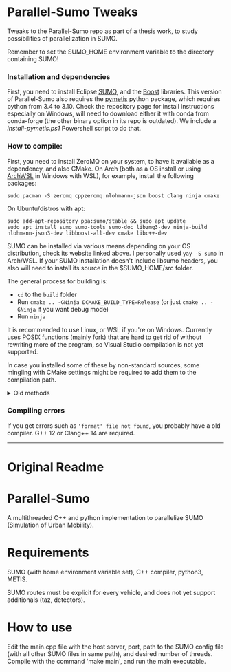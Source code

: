 # Parallel-Sumo Tweaks

Tweaks to the Parallel-Sumo repo as part of a thesis work, to study possibilities of parallelization in SUMO.

Remember to set the SUMO_HOME environment variable to the directory containing SUMO!

### Installation and dependencies

First, you need to install Eclipse [SUMO](https://eclipse.dev/sumo/), and the [Boost](https://www.boost.org/) libraries. This version of Parallel-Sumo also requires the [pymetis](https://github.com/inducer/pymetis) python package, which requires python from 3.4 to 3.10. Check the repository page for install instructions especially on Windows, will need to download either it with conda from conda-forge (the other binary option in its repo is outdated). We include a *install-pymetis.ps1* Powershell script to do that.

### How to compile:

First, you need to install ZeroMQ on your system, to have it available as a dependency, and also CMake. On Arch (both as a OS install or using [ArchWSL](https://github.com/yuk7/ArchWSL) in Windows with WSL), for example, install the following packages:

```
sudo pacman -S zeromq cppzeromq nlohmann-json boost clang ninja cmake 
```

On Ubuntu/distros with apt:

```
sudo add-apt-repository ppa:sumo/stable && sudo apt update
sudo apt install sumo sumo-tools sumo-doc libzmq3-dev ninja-build nlohmann-json3-dev libboost-all-dev cmake libc++-dev
```

SUMO can be installed via various means depending on your OS distribution, check its website linked above. I personally used `yay -S sumo` in Arch/WSL. If your SUMO installation doesn't include libsumo headers, you also will need to install its source in the $SUMO_HOME/src folder.

The general process for building is:
- `cd` to the `build` folder
- Run `cmake .. -GNinja DCMAKE_BUILD_TYPE=Release` (or just `cmake .. -GNinja` if you want debug mode)
- Run `ninja`

It is recommended to use Linux, or WSL if you're on Windows. Currently uses POSIX functions (mainly fork) that are hard to get rid of without rewriting more of the program, so Visual Studio compilation is not yet supported.

In case you installed some of these by non-standard sources, some mingling with CMake settings might be required to add them to the compilation path.

<details markdown="1">
<summary>Old methods</summary>

**On Windows**: approach I used was
- Install C compilers and toolkit via [MSYS2](https://www.msys2.org/), follow for instance the [VSCode guide to C++ dev on Windows](https://code.visualstudio.com/docs/cpp/config-mingw)
- Install **in the MSYS2 environment**\* (instead of UCRT64, as MSYS2 is POSIX-like) the base-devel and gcc packages: `pacman -S base-devel gcc`
- Optional: add msys64/usr/bin folder to PATH
- Run `make -f Makefile_win` command either in Powershell with msys folders in path, or from the msys2 terminal. Make sure you're running it in the project's folder!
</details>


### Compiling errors

If you get errors such as `'format' file not found`, you probably have a old compiler. G++ 12 or Clang++ 14 are required.

---

# Original Readme

# Parallel-Sumo
A multithreaded C++ and python implementation to parallelize SUMO (Simulation of Urban Mobility).

# Requirements
SUMO (with home environment variable set), C++ compiler, python3, METIS.

SUMO routes must be explicit for every vehicle, and does not yet support additionals (taz, detectors).

# How to use
Edit the main.cpp file with the host server, port, path to the SUMO config file (with all other SUMO files in same path), and desired number of threads. Compile with the command 'make main', and run the main executable.
